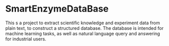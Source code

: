 # SmartEnzymeDataBase

This s a project to extract scientific knowledge and experiment data from plain text, to construct a structured database. The database is intended for machine learning tasks, as well as natural language query and answering for industrial users.
